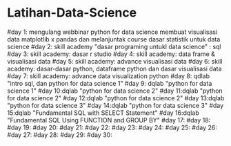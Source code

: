 # Latihan-Data-Science

#day 1: mengulang webbinar python for data science membuat visualisasi data matplotlib x pandas dan melanjuntak course dasar statistik untuk data science
#day 2: skill academy "dasar programing untukl data science" : sql
#day 3: skill academy: dasar r studio
#day 4: skill academy: data frame & visualisasi data
#day 5: skill academy: advance visualisasi data
#day 6: skill academy: dasar-dasar python, dataframe python dan dasar visualisasi data
#day 7: skill academy: advance data visualization python
#day 8: qdlab "intro sql, dan python for data science 1"
#day 9: dqlab "python for data science 1"
#day 10:dqlab "python for data science 2"
#day 11:dqlab "python for data science 2"
#day 12:dqlab "python for data science 2"
#day 13:dqlab "python for data science 3"
#day 14:dqlab "python for data science 3"
#day 15:dqlab "Fundamental SQL with SELECT Statement"
#day 16:dqlab "Fundamental SQL Using FUNCTION and GROUP BY"
#day 17:
#day 18:
#day 19:
#day 20:
#day 21:
#day 22:
#day 23:
#day 24:
#day 25:
#day 26:
#day 27:
#day 28:
#day 29:
#day 30:
